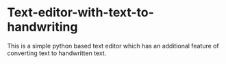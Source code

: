 # Text-editor-with-text-to-handwriting
This is a simple python based text editor which has an additional feature of converting text to handwritten text.

